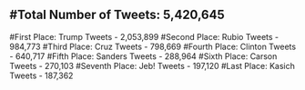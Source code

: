#Total Number of Tweets: 5,420,645 
---
#First Place: Trump Tweets - 2,053,899
#Second Place: Rubio Tweets - 984,773
#Third Place: Cruz Tweets - 798,669
#Fourth Place: Clinton Tweets - 640,717
#Fifth Place: Sanders Tweets - 288,964
#Sixth Place: Carson Tweets - 270,103
#Seventh Place: Jeb! Tweets - 197,120
#Last Place: Kasich Tweets - 187,362
